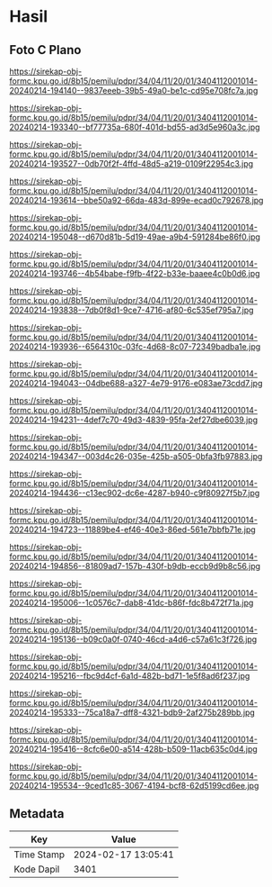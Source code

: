 # Hasil

## Foto C Plano

https://sirekap-obj-formc.kpu.go.id/8b15/pemilu/pdpr/34/04/11/20/01/3404112001014-20240214-194140--9837eeeb-39b5-49a0-be1c-cd95e708fc7a.jpg

https://sirekap-obj-formc.kpu.go.id/8b15/pemilu/pdpr/34/04/11/20/01/3404112001014-20240214-193340--bf77735a-680f-401d-bd55-ad3d5e960a3c.jpg

https://sirekap-obj-formc.kpu.go.id/8b15/pemilu/pdpr/34/04/11/20/01/3404112001014-20240214-193527--0db70f2f-4ffd-48d5-a219-0109f22954c3.jpg

https://sirekap-obj-formc.kpu.go.id/8b15/pemilu/pdpr/34/04/11/20/01/3404112001014-20240214-193614--bbe50a92-66da-483d-899e-ecad0c792678.jpg

https://sirekap-obj-formc.kpu.go.id/8b15/pemilu/pdpr/34/04/11/20/01/3404112001014-20240214-195048--d670d81b-5d19-49ae-a9b4-591284be86f0.jpg

https://sirekap-obj-formc.kpu.go.id/8b15/pemilu/pdpr/34/04/11/20/01/3404112001014-20240214-193746--4b54babe-f9fb-4f22-b33e-baaee4c0b0d6.jpg

https://sirekap-obj-formc.kpu.go.id/8b15/pemilu/pdpr/34/04/11/20/01/3404112001014-20240214-193838--7db0f8d1-9ce7-4716-af80-6c535ef795a7.jpg

https://sirekap-obj-formc.kpu.go.id/8b15/pemilu/pdpr/34/04/11/20/01/3404112001014-20240214-193936--6564310c-03fc-4d68-8c07-72349badba1e.jpg

https://sirekap-obj-formc.kpu.go.id/8b15/pemilu/pdpr/34/04/11/20/01/3404112001014-20240214-194043--04dbe688-a327-4e79-9176-e083ae73cdd7.jpg

https://sirekap-obj-formc.kpu.go.id/8b15/pemilu/pdpr/34/04/11/20/01/3404112001014-20240214-194231--4def7c70-49d3-4839-95fa-2ef27dbe6039.jpg

https://sirekap-obj-formc.kpu.go.id/8b15/pemilu/pdpr/34/04/11/20/01/3404112001014-20240214-194347--003d4c26-035e-425b-a505-0bfa3fb97883.jpg

https://sirekap-obj-formc.kpu.go.id/8b15/pemilu/pdpr/34/04/11/20/01/3404112001014-20240214-194436--c13ec902-dc6e-4287-b940-c9f80927f5b7.jpg

https://sirekap-obj-formc.kpu.go.id/8b15/pemilu/pdpr/34/04/11/20/01/3404112001014-20240214-194723--11889be4-ef46-40e3-86ed-561e7bbfb71e.jpg

https://sirekap-obj-formc.kpu.go.id/8b15/pemilu/pdpr/34/04/11/20/01/3404112001014-20240214-194856--81809ad7-157b-430f-b9db-eccb9d9b8c56.jpg

https://sirekap-obj-formc.kpu.go.id/8b15/pemilu/pdpr/34/04/11/20/01/3404112001014-20240214-195006--1c0576c7-dab8-41dc-b86f-fdc8b472f71a.jpg

https://sirekap-obj-formc.kpu.go.id/8b15/pemilu/pdpr/34/04/11/20/01/3404112001014-20240214-195136--b09c0a0f-0740-46cd-a4d6-c57a61c3f726.jpg

https://sirekap-obj-formc.kpu.go.id/8b15/pemilu/pdpr/34/04/11/20/01/3404112001014-20240214-195216--fbc9d4cf-6a1d-482b-bd71-1e5f8ad6f237.jpg

https://sirekap-obj-formc.kpu.go.id/8b15/pemilu/pdpr/34/04/11/20/01/3404112001014-20240214-195333--75ca18a7-dff8-4321-bdb9-2af275b289bb.jpg

https://sirekap-obj-formc.kpu.go.id/8b15/pemilu/pdpr/34/04/11/20/01/3404112001014-20240214-195416--8cfc6e00-a514-428b-b509-11acb635c0d4.jpg

https://sirekap-obj-formc.kpu.go.id/8b15/pemilu/pdpr/34/04/11/20/01/3404112001014-20240214-195534--9ced1c85-3067-4194-bcf8-62d5199cd6ee.jpg


## Metadata

| Key        | Value               |
| ---------- | ------------------- |
| Time Stamp | 2024-02-17 13:05:41 |
| Kode Dapil | 3401                |




